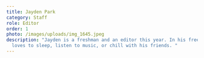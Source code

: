 ```yaml
---
title: Jayden Park
category: Staff
role: Editor
order: 1
photo: /images/uploads/img_1645.jpeg
description: "Jayden is a freshman and an editor this year. In his free time, he
  loves to sleep, listen to music, or chill with his friends. "
---
```

